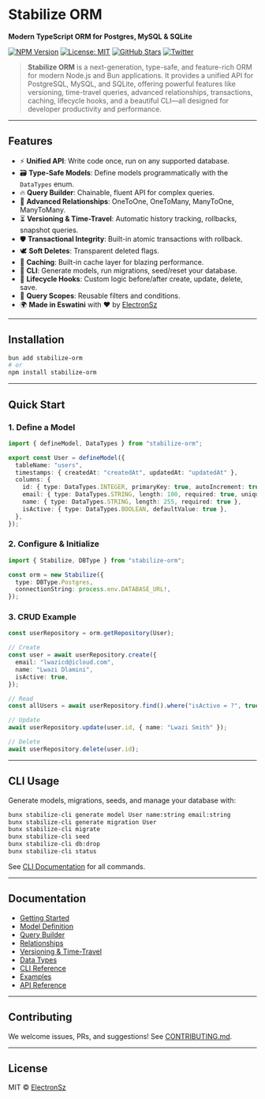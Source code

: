 # Stabilize ORM

**Modern TypeScript ORM for Postgres, MySQL & SQLite**

[![NPM Version](https://img.shields.io/npm/v/stabilize-orm.svg)](https://npmjs.com/package/stabilize-orm)
[![License: MIT](https://img.shields.io/badge/license-MIT-blue.svg)](LICENSE)
[![GitHub Stars](https://img.shields.io/github/stars/ElectronSz/stabilize.svg?style=social)](https://github.com/ElectronSz/stabilize)
[![Twitter](https://img.shields.io/twitter/follow/th3b0tk1ll3r?style=social)](https://twitter.com/th3b0tk1ll3r)

> **Stabilize ORM** is a next-generation, type-safe, and feature-rich ORM for modern Node.js and Bun applications. It provides a unified API for PostgreSQL, MySQL, and SQLite, offering powerful features like versioning, time-travel queries, advanced relationships, transactions, caching, lifecycle hooks, and a beautiful CLI—all designed for developer productivity and performance.

---

## Features

- ⚡ **Unified API**: Write code once, run on any supported database.
- 🗃️ **Type-Safe Models**: Define models programmatically with the `DataTypes` enum.
- 🔥 **Query Builder**: Chainable, fluent API for complex queries.
- 🔄 **Advanced Relationships**: OneToOne, OneToMany, ManyToOne, ManyToMany.
- ⏳ **Versioning & Time-Travel**: Automatic history tracking, rollbacks, snapshot queries.
- 🛡️ **Transactional Integrity**: Built-in atomic transactions with rollback.
- 🕊️ **Soft Deletes**: Transparent deleted flags.
- 🚀 **Caching**: Built-in cache layer for blazing performance.
- 🤖 **CLI**: Generate models, run migrations, seed/reset your database.
- 🧩 **Lifecycle Hooks**: Custom logic before/after create, update, delete, save.
- 🔐 **Query Scopes**: Reusable filters and conditions.
- 🌍 **Made in Eswatini** with ❤️ by [ElectronSz](https://github.com/ElectronSz)

---

## Installation

```bash
bun add stabilize-orm
# or
npm install stabilize-orm
```

---

## Quick Start

### 1. Define a Model

```typescript
import { defineModel, DataTypes } from "stabilize-orm";

export const User = defineModel({
  tableName: "users",
  timestamps: { createdAt: "createdAt", updatedAt: "updatedAt" },
  columns: {
    id: { type: DataTypes.INTEGER, primaryKey: true, autoIncrement: true },
    email: { type: DataTypes.STRING, length: 100, required: true, unique: true },
    name: { type: DataTypes.STRING, length: 255, required: true },
    isActive: { type: DataTypes.BOOLEAN, defaultValue: true },
  },
});
```

### 2. Configure & Initialize

```typescript
import { Stabilize, DBType } from "stabilize-orm";

const orm = new Stabilize({
  type: DBType.Postgres,
  connectionString: process.env.DATABASE_URL!,
});
```

### 3. CRUD Example

```typescript
const userRepository = orm.getRepository(User);

// Create
const user = await userRepository.create({
  email: "lwazicd@icloud.com",
  name: "Lwazi Dlamini",
  isActive: true,
});

// Read
const allUsers = await userRepository.find().where("isActive = ?", true).execute();

// Update
await userRepository.update(user.id, { name: "Lwazi Smith" });

// Delete
await userRepository.delete(user.id);
```

---

## CLI Usage

Generate models, migrations, seeds, and manage your database with:

```bash
bunx stabilize-cli generate model User name:string email:string
bunx stabilize-cli generate migration User
bunx stabilize-cli migrate
bunx stabilize-cli seed
bunx stabilize-cli db:drop
bunx stabilize-cli status
```

See [CLI Documentation](./docs/cli.md) for all commands.

---

## Documentation

- [Getting Started](./docs/getting-started.md)
- [Model Definition](./docs/model.md)
- [Query Builder](./docs/query-builder.md)
- [Relationships](./docs/relationships.md)
- [Versioning & Time-Travel](./docs/versioning.md)
- [Data Types](./docs/data-types.md)
- [CLI Reference](./docs/cli.md)
- [Examples](./docs/examples.md)
- [API Reference](./docs/api.md)

---

## Contributing

We welcome issues, PRs, and suggestions! See [CONTRIBUTING.md](./CONTRIBUTING.md).

---

## License

MIT © [ElectronSz](https://github.com/ElectronSz)